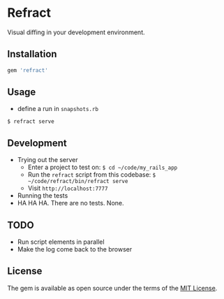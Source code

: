 # Refract

Visual diffing in your development environment.

## Installation

```ruby
gem 'refract'
```

## Usage

- define a run in `snapshots.rb`

```
$ refract serve
```

## Development

- Trying out the server
  - Enter a project to test on: `$ cd ~/code/my_rails_app`
  - Run the `refract` script from this codebase: `$ ~/code/refract/bin/refract serve`
  - Visit `http://localhost:7777`
- Running the tests
 - HA HA HA. There are no tests. None.

## TODO

- Run script elements in parallel
- Make the log come back to the browser

## License

The gem is available as open source under the terms of the [MIT License](http://opensource.org/licenses/MIT).
